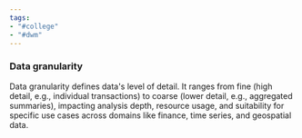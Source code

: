 ```yaml
---
tags:
- "#college"
- "#dwm"
---
```


### Data granularity
Data granularity defines data's level of detail. It ranges from fine (high detail, e.g., individual transactions) to coarse (lower detail, e.g., aggregated summaries), impacting analysis depth, resource usage, and suitability for specific use cases across domains like finance, time series, and geospatial data.